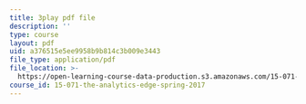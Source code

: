 ```yaml
---
title: 3play pdf file
description: ''
type: course
layout: pdf
uid: a376515e5ee9958b9b814c3b009e3443
file_type: application/pdf
file_location: >-
  https://open-learning-course-data-production.s3.amazonaws.com/15-071-the-analytics-edge-spring-2017/a376515e5ee9958b9b814c3b009e3443_8ryWylXv0WE.pdf
course_id: 15-071-the-analytics-edge-spring-2017
---
```


